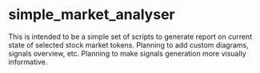 # simple_market_analyser
This is intended to be a simple set of scripts to generate report on current state of selected stock market tokens. Planning to add custom diagrams, signals overview, etc. Planning to make signals generation more visually informative.
